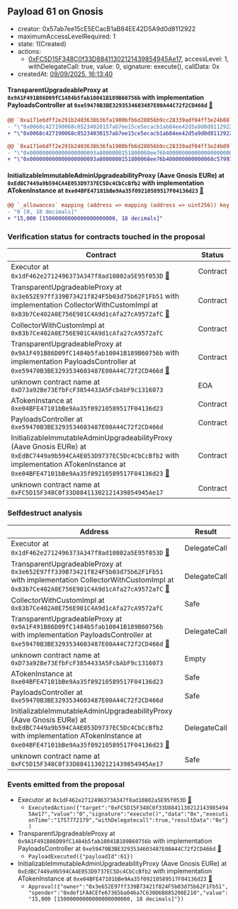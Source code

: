 ## Payload 61 on Gnosis

- creator: 0x57ab7ee15cE5ECacB1aB84EE42D5A9d0d8112922
- maximumAccessLevelRequired: 1
- state: 1(Created)
- actions:
  - [0xFC5D15F348C0f33D88411302121439854945Ae17](https://gnosisscan.io/tx/0xFC5D15F348C0f33D88411302121439854945Ae17), accessLevel: 1, withDelegateCall: true, value: 0, signature: execute(), callData: 0x
- createdAt: [09/09/2025, 16:13:40](https://gnosisscan.io/tx/0x35ca14c425a41c72b07d9785dc0c7558303de88f7d19c7109ee179178154bd65)

#### TransparentUpgradeableProxy at `0x9A1F491B86D09fC1484b5fab10041B189B60756b` with implementation PayloadsController at `0xe59470B3BE3293534603487E00A44C72f2CD466d` [:ghost:](https://github.com/bgd-labs/aave-address-book  "GovernanceV3Gnosis.PAYLOADS_CONTROLLER")

```diff
@@ `0xa171e6dff2e291b2403638b36fa1900bfb6d28056b9cc28339adf04ff3e24b88` raw  @@
- "\"0x0068c427190068c05234020157ab7ee15ce5ecacb1ab84ee42d5a9d0d8112922\""
+ "\"0x0068c427190068c05234030157ab7ee15ce5ecacb1ab84ee42d5a9d0d8112922\""

@@ `0xa171e6dff2e291b2403638b36fa1900bfb6d28056b9cc28339adf04ff3e24b89` raw  @@
- "\"0x000000000000000000093a8000000151800068ee76b400000000000000000000\""
+ "\"0x000000000000000000093a8000000151800068ee76b400000000000068c57993\""

```
#### InitializableImmutableAdminUpgradeabilityProxy (Aave Gnosis EURe) at `0xEdBC7449a9b594CA4E053D9737EC5Dc4CbCcBfb2` with implementation ATokenInstance at `0xe04BFE47101bBe9Aa35f09210589517F04136d23` [:ghost:](https://github.com/bgd-labs/aave-address-book  "AaveV3Gnosis.ASSETS.EURe.A_TOKEN")

```diff
@@ `_allowances` mapping (address => mapping (address => uint256)) key `0x3e652e97ff339b73421f824f5b03d75b62f1fb51`.0xdef1fa4cefe67365ba046a7c630d6b885298e210 @@
- "0 [0, 18 decimals]"
+ "15,000 [15000000000000000000000, 18 decimals]"

```
### Verification status for contracts touched in the proposal

| Contract | Status |
|---------|------------|
| Executor at `0x1dF462e2712496373A347f8ad10802a5E95f053D` [:ghost:](https://github.com/bgd-labs/aave-address-book  "AaveV3Gnosis.ACL_ADMIN") | Contract |
| TransparentUpgradeableProxy at `0x3e652E97ff339B73421f824F5b03d75b62F1Fb51` with implementation CollectorWithCustomImpl at `0x83b7Ce402A0E756E901C4A9d1cAfa27cA9572afC` [:ghost:](https://github.com/bgd-labs/aave-address-book  "AaveV3Gnosis.COLLECTOR") | Contract |
| CollectorWithCustomImpl at `0x83b7Ce402A0E756E901C4A9d1cAfa27cA9572afC` | Contract |
| TransparentUpgradeableProxy at `0x9A1F491B86D09fC1484b5fab10041B189B60756b` with implementation PayloadsController at `0xe59470B3BE3293534603487E00A44C72f2CD466d` [:ghost:](https://github.com/bgd-labs/aave-address-book  "GovernanceV3Gnosis.PAYLOADS_CONTROLLER") | Contract |
| unknown contract name at `0xD73a92Be73EfbFcF3854433A5FcbAbF9c1316073` | EOA |
| ATokenInstance at `0xe04BFE47101bBe9Aa35f09210589517F04136d23` | Contract |
| PayloadsController at `0xe59470B3BE3293534603487E00A44C72f2CD466d` | Contract |
| InitializableImmutableAdminUpgradeabilityProxy (Aave Gnosis EURe) at `0xEdBC7449a9b594CA4E053D9737EC5Dc4CbCcBfb2` with implementation ATokenInstance at `0xe04BFE47101bBe9Aa35f09210589517F04136d23` [:ghost:](https://github.com/bgd-labs/aave-address-book  "AaveV3Gnosis.ASSETS.EURe.A_TOKEN") | Contract |
| unknown contract name at `0xFC5D15F348C0f33D88411302121439854945Ae17` | Contract |

### Selfdestruct analysis

| Address | Result |
|---------|------------|
| Executor at `0x1dF462e2712496373A347f8ad10802a5E95f053D` [:ghost:](https://github.com/bgd-labs/aave-address-book  "AaveV3Gnosis.ACL_ADMIN") | DelegateCall |
| TransparentUpgradeableProxy at `0x3e652E97ff339B73421f824F5b03d75b62F1Fb51` with implementation CollectorWithCustomImpl at `0x83b7Ce402A0E756E901C4A9d1cAfa27cA9572afC` [:ghost:](https://github.com/bgd-labs/aave-address-book  "AaveV3Gnosis.COLLECTOR") | DelegateCall |
| CollectorWithCustomImpl at `0x83b7Ce402A0E756E901C4A9d1cAfa27cA9572afC` | Safe |
| TransparentUpgradeableProxy at `0x9A1F491B86D09fC1484b5fab10041B189B60756b` with implementation PayloadsController at `0xe59470B3BE3293534603487E00A44C72f2CD466d` [:ghost:](https://github.com/bgd-labs/aave-address-book  "GovernanceV3Gnosis.PAYLOADS_CONTROLLER") | DelegateCall |
| unknown contract name at `0xD73a92Be73EfbFcF3854433A5FcbAbF9c1316073` | Empty |
| ATokenInstance at `0xe04BFE47101bBe9Aa35f09210589517F04136d23` | Safe |
| PayloadsController at `0xe59470B3BE3293534603487E00A44C72f2CD466d` | Safe |
| InitializableImmutableAdminUpgradeabilityProxy (Aave Gnosis EURe) at `0xEdBC7449a9b594CA4E053D9737EC5Dc4CbCcBfb2` with implementation ATokenInstance at `0xe04BFE47101bBe9Aa35f09210589517F04136d23` [:ghost:](https://github.com/bgd-labs/aave-address-book  "AaveV3Gnosis.ASSETS.EURe.A_TOKEN") | DelegateCall |
| unknown contract name at `0xFC5D15F348C0f33D88411302121439854945Ae17` | Safe |

### Events emitted from the proposal

- Executor at `0x1dF462e2712496373A347f8ad10802a5E95f053D` [:ghost:](https://github.com/bgd-labs/aave-address-book  "AaveV3Gnosis.ACL_ADMIN")
  - `ExecutedAction({"target":"0xFC5D15F348C0f33D88411302121439854945Ae17","value":"0","signature":"execute()","data":"0x","executionTime":"1757772179","withDelegatecall":true,"resultData":"0x"})`
- TransparentUpgradeableProxy at `0x9A1F491B86D09fC1484b5fab10041B189B60756b` with implementation PayloadsController at `0xe59470B3BE3293534603487E00A44C72f2CD466d` [:ghost:](https://github.com/bgd-labs/aave-address-book  "GovernanceV3Gnosis.PAYLOADS_CONTROLLER")
  - `PayloadExecuted({"payloadId":61})`
- InitializableImmutableAdminUpgradeabilityProxy (Aave Gnosis EURe) at `0xEdBC7449a9b594CA4E053D9737EC5Dc4CbCcBfb2` with implementation ATokenInstance at `0xe04BFE47101bBe9Aa35f09210589517F04136d23` [:ghost:](https://github.com/bgd-labs/aave-address-book  "AaveV3Gnosis.ASSETS.EURe.A_TOKEN")
  - `Approval({"owner":"0x3e652E97ff339B73421f824F5b03d75b62F1Fb51","spender":"0xdef1FA4CEfe67365ba046a7C630D6B885298E210","value":"15,000 [15000000000000000000000, 18 decimals]"})`
